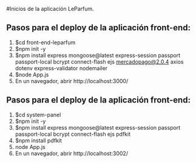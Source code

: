 #Inicios de la aplicación LeParfum.

## Pasos para el deploy de la aplicación front-end:

1. $cd front-end-leparfum
2. $npm init -y
3. $npm install express mongoose@latest express-session passport passport-local bcrypt connect-flash ejs mercadopago@2.0.4 axios dotenv express-validator nodemailer
4. $node App.js
5. En un navegador, abrir http://localhost:3000/

## Pasos para el deploy de la aplicación front-end:

1. $cd system-panel
2. $npm init -y
3. $npm install express mongoose@latest express-session passport passport-local bcrypt connect-flash ejs pdfkit
4. $npm install pdfkit
5. node App.js
6. En un navegador, abrir http://localhost:3002/
